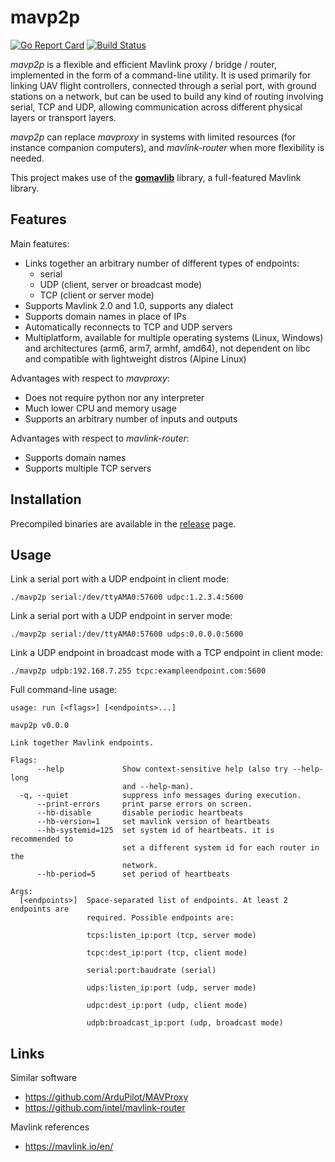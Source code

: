 
# mavp2p

[![Go Report Card](https://goreportcard.com/badge/github.com/gswly/mavp2p)](https://goreportcard.com/report/github.com/gswly/mavp2p)
[![Build Status](https://travis-ci.org/gswly/mavp2p.svg?branch=master)](https://travis-ci.org/gswly/mavp2p)

_mavp2p_ is a flexible and efficient Mavlink proxy / bridge / router, implemented in the form of a command-line utility. It is used primarily for linking UAV flight controllers, connected through a serial port, with ground stations on a network, but can be used to build any kind of routing involving serial, TCP and UDP, allowing communication across different physical layers or transport layers.

_mavp2p_ can replace _mavproxy_ in systems with limited resources (for instance companion computers), and _mavlink-router_ when more flexibility is needed.

This project makes use of the [**gomavlib**](https://github.com/gswly/gomavlib) library, a full-featured Mavlink library.

## Features

Main features:
* Links together an arbitrary number of different types of endpoints:
  * serial
  * UDP (client, server or broadcast mode)
  * TCP (client or server mode)
* Supports Mavlink 2.0 and 1.0, supports any dialect
* Supports domain names in place of IPs
* Automatically reconnects to TCP and UDP servers
* Multiplatform, available for multiple operating systems (Linux, Windows) and architectures (arm6, arm7, armhf, amd64), not dependent on libc and compatible with lightweight distros (Alpine Linux)

Advantages with respect to _mavproxy_:
* Does not require python nor any interpreter
* Much lower CPU and memory usage
* Supports an arbitrary number of inputs and outputs

Advantages with respect to _mavlink-router_:
* Supports domain names
* Supports multiple TCP servers

## Installation

Precompiled binaries are available in the [release](https://github.com/gswly/mavp2p/releases) page.

## Usage

Link a serial port with a UDP endpoint in client mode:
```
./mavp2p serial:/dev/ttyAMA0:57600 udpc:1.2.3.4:5600
```

Link a serial port with a UDP endpoint in server mode:
```
./mavp2p serial:/dev/ttyAMA0:57600 udps:0.0.0.0:5600
```

Link a UDP endpoint in broadcast mode with a TCP endpoint in client mode:
```
./mavp2p udpb:192.168.7.255 tcpc:exampleendpoint.com:5600
```

Full command-line usage:
```
usage: run [<flags>] [<endpoints>...]

mavp2p v0.0.0

Link together Mavlink endpoints.

Flags:
      --help             Show context-sensitive help (also try --help-long
                         and --help-man).
  -q, --quiet            suppress info messages during execution.
      --print-errors     print parse errors on screen.
      --hb-disable       disable periodic heartbeats
      --hb-version=1     set mavlink version of heartbeats
      --hb-systemid=125  set system id of heartbeats. it is recommended to
                         set a different system id for each router in the
                         network.
      --hb-period=5      set period of heartbeats

Args:
  [<endpoints>]  Space-separated list of endpoints. At least 2 endpoints are
                 required. Possible endpoints are:

                 tcps:listen_ip:port (tcp, server mode)

                 tcpc:dest_ip:port (tcp, client mode)

                 serial:port:baudrate (serial)

                 udps:listen_ip:port (udp, server mode)

                 udpc:dest_ip:port (udp, client mode)

                 udpb:broadcast_ip:port (udp, broadcast mode)

```

## Links

Similar software
* https://github.com/ArduPilot/MAVProxy
* https://github.com/intel/mavlink-router

Mavlink references
* https://mavlink.io/en/
